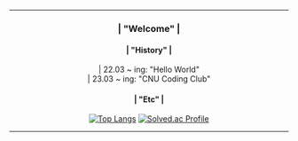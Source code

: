 <div align = center>
             
---    
### | "Welcome" |        
                             
                    
#### | "History" |
<div> | 22.03 ~ ing: "Hello World" </div>
<div> | 23.03 ~ ing: "CNU Coding Club" </div>  
    
#### | "Etc" |
[![Top Langs](https://github-readme-stats.vercel.app/api/top-langs/?username=momomomoon&layout=compact)](https://github.com/anuraghazra/github-readme-stats) [![Solved.ac Profile](http://mazassumnida.wtf/api/v2/generate_badge?boj=ansdj1908)](https://solved.ac/ansdj1908/)

   
---
</div>

 
 

